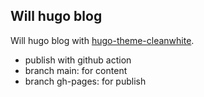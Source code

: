 ## Will hugo blog

Will hugo blog with [hugo-theme-cleanwhite](https://github.com/zhaohuabing/hugo-theme-cleanwhite).

* publish with github action
* branch main: for content
* branch gh-pages: for publish

